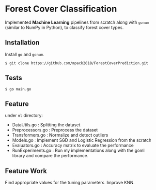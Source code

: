 
# Forest Cover Classification
Implemented **Machine Learning** pipelines from scratch along with `gonum` (similar to NumPy in Python), to classify forest cover types.



## Installation

Install `go` and `gonum`.

    $ git clone https://github.com/mpack2018/ForestCoverPrediction.git



## Tests

    $ go main.go
    

## Feature
under `ml` directory:

- DataUtils.go				: Splitting the dataset
- Preprocessors.go		: Preprocess the dataset 
- Transformers.go			: Normalize and detect outliers
- Models.go					: Implement SGD and Logistic Regression from the scratch
- Evaluators.go				: Accuracy matrix to evaluate the performance
- RunExperiments.go	: Run my implementations along with the goml library and compare the performance.

## Feature Work
Find appropriate values for the tuning parameters.
Improve KNN.